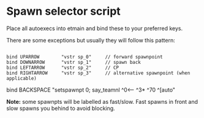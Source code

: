 # Spawn selector script

Place all autoexecs into etmain and bind these to your preferred keys. 

There are some exceptions but usually they will follow this pattern:

<code>
bind UPARROW        "vstr sp_0"     // forward spawnpoint
bind DOWNARROW      "vstr sp_1"     // spawn back
bind LEFTARROW      "vstr sp_2"     // CP
bind RIGHTARROW     "vstr sp_3"     // alternative spawnpoint (when applicable)
</code>

bind BACKSPACE "setspawnpt 0; say_teamnl ^0<-- ^3* ^70 ^[auto"

**Note:** some spawnpts will be labelled as fast/slow. Fast spawns in front and slow spawns you behind to avoid blocking.